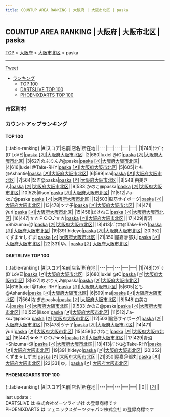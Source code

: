 ```yaml
---
title: COUNTUP AREA RANKING | 大阪府 | 大阪市北区 | paska
---
```

## COUNTUP AREA RANKING | 大阪府 | 大阪市北区 | paska

[TOP](/darts/rank/) > [大阪府](/darts/rank/大阪府/) > [大阪市北区](/darts/rank/大阪府/大阪市北区/) > paska

___

<a href="https://twitter.com/share?ref_src=twsrc%5Etfw" data-text="COUNTUP AREA RANKING | 大阪府大阪市北区paska" class="twitter-share-button" data-hashtags="DARTSLIVE,PHOENIXDARTS,darts,ダーツ" data-show-count="false">Tweet</a>

* [ランキング](#カウントアップランキング)
    * [TOP 100](#top-100)
    * [DARTSLIVE TOP 100](#dartslive-top-100)
    * [PHOENIXDARTS TOP 100](#phoenixdarts-top-100)

### 市区町村

<ul>

</ul>

### カウントアップランキング

#### TOP 100



{:.table-ranking}
|#|スコア|名前|店名|所在地|
|---|---|---|---|---|
|1|748|<span class="rank-name-dl">ｹﾝｿﾞｩ(D&#x27;LoVE)</span>|<a href="/darts/rank/shops/f17b7bfea3e56c110d9b047a20a7ba1e.html">paska</a> <a href="https://search.dartslive.com/jp/shop/f17b7bfea3e56c110d9b047a20a7ba1e">[↗]</a>|<a href="/darts/rank/大阪府/大阪市北区">大阪府大阪市北区</a>|
|2|680|<span class="rank-name-dl">luxiel @tC</span>|<a href="/darts/rank/shops/f17b7bfea3e56c110d9b047a20a7ba1e.html">paska</a> <a href="https://search.dartslive.com/jp/shop/f17b7bfea3e56c110d9b047a20a7ba1e">[↗]</a>|<a href="/darts/rank/大阪府/大阪市北区">大阪府大阪市北区</a>|
|3|627|<span class="rank-name-dl">のぶりん♪@paska</span>|<a href="/darts/rank/shops/f17b7bfea3e56c110d9b047a20a7ba1e.html">paska</a> <a href="https://search.dartslive.com/jp/shop/f17b7bfea3e56c110d9b047a20a7ba1e">[↗]</a>|<a href="/darts/rank/大阪府/大阪市北区">大阪府大阪市北区</a>|
|4|616|<span class="rank-name-dl">luxiel @Take-RHY</span>|<a href="/darts/rank/shops/f17b7bfea3e56c110d9b047a20a7ba1e.html">paska</a> <a href="https://search.dartslive.com/jp/shop/f17b7bfea3e56c110d9b047a20a7ba1e">[↗]</a>|<a href="/darts/rank/大阪府/大阪市北区">大阪府大阪市北区</a>|
|5|605|<span class="rank-name-dl">とも@Ashantie</span>|<a href="/darts/rank/shops/f17b7bfea3e56c110d9b047a20a7ba1e.html">paska</a> <a href="https://search.dartslive.com/jp/shop/f17b7bfea3e56c110d9b047a20a7ba1e">[↗]</a>|<a href="/darts/rank/大阪府/大阪市北区">大阪府大阪市北区</a>|
|6|599|<span class="rank-name-dl">mai</span>|<a href="/darts/rank/shops/f17b7bfea3e56c110d9b047a20a7ba1e.html">paska</a> <a href="https://search.dartslive.com/jp/shop/f17b7bfea3e56c110d9b047a20a7ba1e">[↗]</a>|<a href="/darts/rank/大阪府/大阪市北区">大阪府大阪市北区</a>|
|7|564|<span class="rank-name-dl">なぎ@paska</span>|<a href="/darts/rank/shops/f17b7bfea3e56c110d9b047a20a7ba1e.html">paska</a> <a href="https://search.dartslive.com/jp/shop/f17b7bfea3e56c110d9b047a20a7ba1e">[↗]</a>|<a href="/darts/rank/大阪府/大阪市北区">大阪府大阪市北区</a>|
|8|548|<span class="rank-name-dl">由美さん</span>|<a href="/darts/rank/shops/f17b7bfea3e56c110d9b047a20a7ba1e.html">paska</a> <a href="https://search.dartslive.com/jp/shop/f17b7bfea3e56c110d9b047a20a7ba1e">[↗]</a>|<a href="/darts/rank/大阪府/大阪市北区">大阪府大阪市北区</a>|
|9|533|<span class="rank-name-dl">かのこ@paska</span>|<a href="/darts/rank/shops/f17b7bfea3e56c110d9b047a20a7ba1e.html">paska</a> <a href="https://search.dartslive.com/jp/shop/f17b7bfea3e56c110d9b047a20a7ba1e">[↗]</a>|<a href="/darts/rank/大阪府/大阪市北区">大阪府大阪市北区</a>|
|10|525|<span class="rank-name-dl">illson</span>|<a href="/darts/rank/shops/f17b7bfea3e56c110d9b047a20a7ba1e.html">paska</a> <a href="https://search.dartslive.com/jp/shop/f17b7bfea3e56c110d9b047a20a7ba1e">[↗]</a>|<a href="/darts/rank/大阪府/大阪市北区">大阪府大阪市北区</a>|
|11|512|<span class="rank-name-dl">♪a-ko♪@paska</span>|<a href="/darts/rank/shops/f17b7bfea3e56c110d9b047a20a7ba1e.html">paska</a> <a href="https://search.dartslive.com/jp/shop/f17b7bfea3e56c110d9b047a20a7ba1e">[↗]</a>|<a href="/darts/rank/大阪府/大阪市北区">大阪府大阪市北区</a>|
|12|503|<span class="rank-name-dl">脳筋サイボーグ</span>|<a href="/darts/rank/shops/f17b7bfea3e56c110d9b047a20a7ba1e.html">paska</a> <a href="https://search.dartslive.com/jp/shop/f17b7bfea3e56c110d9b047a20a7ba1e">[↗]</a>|<a href="/darts/rank/大阪府/大阪市北区">大阪府大阪市北区</a>|
|13|478|<span class="rank-name-dl">ツナ子</span>|<a href="/darts/rank/shops/f17b7bfea3e56c110d9b047a20a7ba1e.html">paska</a> <a href="https://search.dartslive.com/jp/shop/f17b7bfea3e56c110d9b047a20a7ba1e">[↗]</a>|<a href="/darts/rank/大阪府/大阪市北区">大阪府大阪市北区</a>|
|14|471|<span class="rank-name-dl">ÿuri</span>|<a href="/darts/rank/shops/f17b7bfea3e56c110d9b047a20a7ba1e.html">paska</a> <a href="https://search.dartslive.com/jp/shop/f17b7bfea3e56c110d9b047a20a7ba1e">[↗]</a>|<a href="/darts/rank/大阪府/大阪市北区">大阪府大阪市北区</a>|
|15|458|<span class="rank-name-dl">ばけねこ</span>|<a href="/darts/rank/shops/f17b7bfea3e56c110d9b047a20a7ba1e.html">paska</a> <a href="https://search.dartslive.com/jp/shop/f17b7bfea3e56c110d9b047a20a7ba1e">[↗]</a>|<a href="/darts/rank/大阪府/大阪市北区">大阪府大阪市北区</a>|
|16|447|<span class="rank-name-dl">☆☆ＰＯＯ♪☆☆</span>|<a href="/darts/rank/shops/f17b7bfea3e56c110d9b047a20a7ba1e.html">paska</a> <a href="https://search.dartslive.com/jp/shop/f17b7bfea3e56c110d9b047a20a7ba1e">[↗]</a>|<a href="/darts/rank/大阪府/大阪市北区">大阪府大阪市北区</a>|
|17|429|<span class="rank-name-dl">青沼=Shizuma=涼</span>|<a href="/darts/rank/shops/f17b7bfea3e56c110d9b047a20a7ba1e.html">paska</a> <a href="https://search.dartslive.com/jp/shop/f17b7bfea3e56c110d9b047a20a7ba1e">[↗]</a>|<a href="/darts/rank/大阪府/大阪市北区">大阪府大阪市北区</a>|
|18|413|<span class="rank-name-dl">ﾊﾞｹﾈｺ@Take-RHY</span>|<a href="/darts/rank/shops/f17b7bfea3e56c110d9b047a20a7ba1e.html">paska</a> <a href="https://search.dartslive.com/jp/shop/f17b7bfea3e56c110d9b047a20a7ba1e">[↗]</a>|<a href="/darts/rank/大阪府/大阪市北区">大阪府大阪市北区</a>|
|19|391|<span class="rank-name-dl">hideyo</span>|<a href="/darts/rank/shops/f17b7bfea3e56c110d9b047a20a7ba1e.html">paska</a> <a href="https://search.dartslive.com/jp/shop/f17b7bfea3e56c110d9b047a20a7ba1e">[↗]</a>|<a href="/darts/rank/大阪府/大阪市北区">大阪府大阪市北区</a>|
|20|352|<span class="rank-name-dl">くずま☆しずま</span>|<a href="/darts/rank/shops/f17b7bfea3e56c110d9b047a20a7ba1e.html">paska</a> <a href="https://search.dartslive.com/jp/shop/f17b7bfea3e56c110d9b047a20a7ba1e">[↗]</a>|<a href="/darts/rank/大阪府/大阪市北区">大阪府大阪市北区</a>|
|21|350|<span class="rank-name-dl">屋嘉＠部丸</span>|<a href="/darts/rank/shops/f17b7bfea3e56c110d9b047a20a7ba1e.html">paska</a> <a href="https://search.dartslive.com/jp/shop/f17b7bfea3e56c110d9b047a20a7ba1e">[↗]</a>|<a href="/darts/rank/大阪府/大阪市北区">大阪府大阪市北区</a>|
|22|331|<span class="rank-name-dl">ゆ。</span>|<a href="/darts/rank/shops/f17b7bfea3e56c110d9b047a20a7ba1e.html">paska</a> <a href="https://search.dartslive.com/jp/shop/f17b7bfea3e56c110d9b047a20a7ba1e">[↗]</a>|<a href="/darts/rank/大阪府/大阪市北区">大阪府大阪市北区</a>|


#### DARTSLIVE TOP 100



{:.table-ranking}
|#|スコア|名前|店名|所在地|
|---|---|---|---|---|
|1|748|<span class="rank-name-dl">ｹﾝｿﾞｩ(D&#x27;LoVE)</span>|<a href="/darts/rank/shops/f17b7bfea3e56c110d9b047a20a7ba1e.html">paska</a> <a href="https://search.dartslive.com/jp/shop/f17b7bfea3e56c110d9b047a20a7ba1e">[↗]</a>|<a href="/darts/rank/大阪府/大阪市北区">大阪府大阪市北区</a>|
|2|680|<span class="rank-name-dl">luxiel @tC</span>|<a href="/darts/rank/shops/f17b7bfea3e56c110d9b047a20a7ba1e.html">paska</a> <a href="https://search.dartslive.com/jp/shop/f17b7bfea3e56c110d9b047a20a7ba1e">[↗]</a>|<a href="/darts/rank/大阪府/大阪市北区">大阪府大阪市北区</a>|
|3|627|<span class="rank-name-dl">のぶりん♪@paska</span>|<a href="/darts/rank/shops/f17b7bfea3e56c110d9b047a20a7ba1e.html">paska</a> <a href="https://search.dartslive.com/jp/shop/f17b7bfea3e56c110d9b047a20a7ba1e">[↗]</a>|<a href="/darts/rank/大阪府/大阪市北区">大阪府大阪市北区</a>|
|4|616|<span class="rank-name-dl">luxiel @Take-RHY</span>|<a href="/darts/rank/shops/f17b7bfea3e56c110d9b047a20a7ba1e.html">paska</a> <a href="https://search.dartslive.com/jp/shop/f17b7bfea3e56c110d9b047a20a7ba1e">[↗]</a>|<a href="/darts/rank/大阪府/大阪市北区">大阪府大阪市北区</a>|
|5|605|<span class="rank-name-dl">とも@Ashantie</span>|<a href="/darts/rank/shops/f17b7bfea3e56c110d9b047a20a7ba1e.html">paska</a> <a href="https://search.dartslive.com/jp/shop/f17b7bfea3e56c110d9b047a20a7ba1e">[↗]</a>|<a href="/darts/rank/大阪府/大阪市北区">大阪府大阪市北区</a>|
|6|599|<span class="rank-name-dl">mai</span>|<a href="/darts/rank/shops/f17b7bfea3e56c110d9b047a20a7ba1e.html">paska</a> <a href="https://search.dartslive.com/jp/shop/f17b7bfea3e56c110d9b047a20a7ba1e">[↗]</a>|<a href="/darts/rank/大阪府/大阪市北区">大阪府大阪市北区</a>|
|7|564|<span class="rank-name-dl">なぎ@paska</span>|<a href="/darts/rank/shops/f17b7bfea3e56c110d9b047a20a7ba1e.html">paska</a> <a href="https://search.dartslive.com/jp/shop/f17b7bfea3e56c110d9b047a20a7ba1e">[↗]</a>|<a href="/darts/rank/大阪府/大阪市北区">大阪府大阪市北区</a>|
|8|548|<span class="rank-name-dl">由美さん</span>|<a href="/darts/rank/shops/f17b7bfea3e56c110d9b047a20a7ba1e.html">paska</a> <a href="https://search.dartslive.com/jp/shop/f17b7bfea3e56c110d9b047a20a7ba1e">[↗]</a>|<a href="/darts/rank/大阪府/大阪市北区">大阪府大阪市北区</a>|
|9|533|<span class="rank-name-dl">かのこ@paska</span>|<a href="/darts/rank/shops/f17b7bfea3e56c110d9b047a20a7ba1e.html">paska</a> <a href="https://search.dartslive.com/jp/shop/f17b7bfea3e56c110d9b047a20a7ba1e">[↗]</a>|<a href="/darts/rank/大阪府/大阪市北区">大阪府大阪市北区</a>|
|10|525|<span class="rank-name-dl">illson</span>|<a href="/darts/rank/shops/f17b7bfea3e56c110d9b047a20a7ba1e.html">paska</a> <a href="https://search.dartslive.com/jp/shop/f17b7bfea3e56c110d9b047a20a7ba1e">[↗]</a>|<a href="/darts/rank/大阪府/大阪市北区">大阪府大阪市北区</a>|
|11|512|<span class="rank-name-dl">♪a-ko♪@paska</span>|<a href="/darts/rank/shops/f17b7bfea3e56c110d9b047a20a7ba1e.html">paska</a> <a href="https://search.dartslive.com/jp/shop/f17b7bfea3e56c110d9b047a20a7ba1e">[↗]</a>|<a href="/darts/rank/大阪府/大阪市北区">大阪府大阪市北区</a>|
|12|503|<span class="rank-name-dl">脳筋サイボーグ</span>|<a href="/darts/rank/shops/f17b7bfea3e56c110d9b047a20a7ba1e.html">paska</a> <a href="https://search.dartslive.com/jp/shop/f17b7bfea3e56c110d9b047a20a7ba1e">[↗]</a>|<a href="/darts/rank/大阪府/大阪市北区">大阪府大阪市北区</a>|
|13|478|<span class="rank-name-dl">ツナ子</span>|<a href="/darts/rank/shops/f17b7bfea3e56c110d9b047a20a7ba1e.html">paska</a> <a href="https://search.dartslive.com/jp/shop/f17b7bfea3e56c110d9b047a20a7ba1e">[↗]</a>|<a href="/darts/rank/大阪府/大阪市北区">大阪府大阪市北区</a>|
|14|471|<span class="rank-name-dl">ÿuri</span>|<a href="/darts/rank/shops/f17b7bfea3e56c110d9b047a20a7ba1e.html">paska</a> <a href="https://search.dartslive.com/jp/shop/f17b7bfea3e56c110d9b047a20a7ba1e">[↗]</a>|<a href="/darts/rank/大阪府/大阪市北区">大阪府大阪市北区</a>|
|15|458|<span class="rank-name-dl">ばけねこ</span>|<a href="/darts/rank/shops/f17b7bfea3e56c110d9b047a20a7ba1e.html">paska</a> <a href="https://search.dartslive.com/jp/shop/f17b7bfea3e56c110d9b047a20a7ba1e">[↗]</a>|<a href="/darts/rank/大阪府/大阪市北区">大阪府大阪市北区</a>|
|16|447|<span class="rank-name-dl">☆☆ＰＯＯ♪☆☆</span>|<a href="/darts/rank/shops/f17b7bfea3e56c110d9b047a20a7ba1e.html">paska</a> <a href="https://search.dartslive.com/jp/shop/f17b7bfea3e56c110d9b047a20a7ba1e">[↗]</a>|<a href="/darts/rank/大阪府/大阪市北区">大阪府大阪市北区</a>|
|17|429|<span class="rank-name-dl">青沼=Shizuma=涼</span>|<a href="/darts/rank/shops/f17b7bfea3e56c110d9b047a20a7ba1e.html">paska</a> <a href="https://search.dartslive.com/jp/shop/f17b7bfea3e56c110d9b047a20a7ba1e">[↗]</a>|<a href="/darts/rank/大阪府/大阪市北区">大阪府大阪市北区</a>|
|18|413|<span class="rank-name-dl">ﾊﾞｹﾈｺ@Take-RHY</span>|<a href="/darts/rank/shops/f17b7bfea3e56c110d9b047a20a7ba1e.html">paska</a> <a href="https://search.dartslive.com/jp/shop/f17b7bfea3e56c110d9b047a20a7ba1e">[↗]</a>|<a href="/darts/rank/大阪府/大阪市北区">大阪府大阪市北区</a>|
|19|391|<span class="rank-name-dl">hideyo</span>|<a href="/darts/rank/shops/f17b7bfea3e56c110d9b047a20a7ba1e.html">paska</a> <a href="https://search.dartslive.com/jp/shop/f17b7bfea3e56c110d9b047a20a7ba1e">[↗]</a>|<a href="/darts/rank/大阪府/大阪市北区">大阪府大阪市北区</a>|
|20|352|<span class="rank-name-dl">くずま☆しずま</span>|<a href="/darts/rank/shops/f17b7bfea3e56c110d9b047a20a7ba1e.html">paska</a> <a href="https://search.dartslive.com/jp/shop/f17b7bfea3e56c110d9b047a20a7ba1e">[↗]</a>|<a href="/darts/rank/大阪府/大阪市北区">大阪府大阪市北区</a>|
|21|350|<span class="rank-name-dl">屋嘉＠部丸</span>|<a href="/darts/rank/shops/f17b7bfea3e56c110d9b047a20a7ba1e.html">paska</a> <a href="https://search.dartslive.com/jp/shop/f17b7bfea3e56c110d9b047a20a7ba1e">[↗]</a>|<a href="/darts/rank/大阪府/大阪市北区">大阪府大阪市北区</a>|
|22|331|<span class="rank-name-dl">ゆ。</span>|<a href="/darts/rank/shops/f17b7bfea3e56c110d9b047a20a7ba1e.html">paska</a> <a href="https://search.dartslive.com/jp/shop/f17b7bfea3e56c110d9b047a20a7ba1e">[↗]</a>|<a href="/darts/rank/大阪府/大阪市北区">大阪府大阪市北区</a>|


#### PHOENIXDARTS TOP 100



{:.table-ranking}
|#|スコア|名前|店名|所在地|
|---|---|---|---|---|
||0|<span class="rank-name-dl"> </span>|<a href="/darts/rank/shops/.html"></a> <a href="">[↗]</a>|<a href="/darts/rank//"></a>|


<div class="footer border-top border-gray-light mt-5 pt-3 text-right text-gray">
    last update : <span style="font-weight: italic" id="foot_last_modified"></span><br />
    DARTSLIVE は 株式会社ダーツライブ社 の登録商標です<br />
    PHOENIXDARTS は フェニックスダーツジャパン株式会社 の登録商標です<br />
</div>

<script src="https://cdnjs.cloudflare.com/ajax/libs/jquery.tablesorter/2.31.3/js/jquery.tablesorter.min.js" integrity="sha512-qzgd5cYSZcosqpzpn7zF2ZId8f/8CHmFKZ8j7mU4OUXTNRd5g+ZHBPsgKEwoqxCtdQvExE5LprwwPAgoicguNg==" crossorigin="anonymous" referrerpolicy="no-referrer"></script>
<link rel="stylesheet" href="https://cdnjs.cloudflare.com/ajax/libs/jquery.tablesorter/2.31.3/css/theme.default.min.css" integrity="sha512-wghhOJkjQX0Lh3NSWvNKeZ0ZpNn+SPVXX1Qyc9OCaogADktxrBiBdKGDoqVUOyhStvMBmJQ8ZdMHiR3wuEq8+w==" crossorigin="anonymous" referrerpolicy="no-referrer" />
<script>
$(function() {
    $(".table-ranking").tablesorter({sortList:[[0, 0]]});
    $("#foot_last_modified").text(formatDate(new Date(document.lastModified), 'yyyy-MM-dd HH:mm:ss'));
});
</script>

<script async src="https://platform.twitter.com/widgets.js" charset="utf-8"></script>